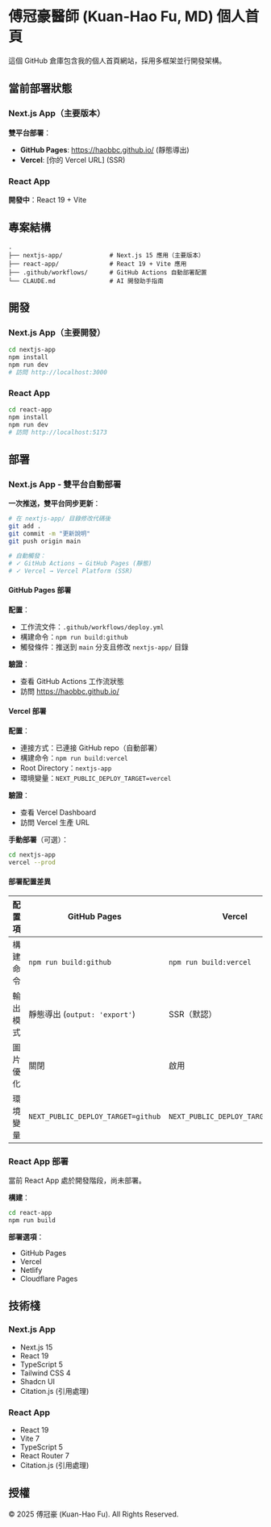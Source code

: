 # 傅冠豪醫師 (Kuan-Hao Fu, MD) 個人首頁

這個 GitHub 倉庫包含我的個人首頁網站，採用多框架並行開發架構。

## 當前部署狀態

### Next.js App（主要版本）

**雙平台部署**：
- **GitHub Pages**: https://haobbc.github.io/ (靜態導出)
- **Vercel**: [你的 Vercel URL] (SSR)

### React App

**開發中**：React 19 + Vite

## 專案結構

```
.
├── nextjs-app/             # Next.js 15 應用（主要版本）
├── react-app/              # React 19 + Vite 應用
├── .github/workflows/      # GitHub Actions 自動部署配置
└── CLAUDE.md               # AI 開發助手指南
```

## 開發

### Next.js App（主要開發）

```bash
cd nextjs-app
npm install
npm run dev
# 訪問 http://localhost:3000
```

### React App

```bash
cd react-app
npm install
npm run dev
# 訪問 http://localhost:5173
```

## 部署

### Next.js App - 雙平台自動部署

**一次推送，雙平台同步更新**：

```bash
# 在 nextjs-app/ 目錄修改代碼後
git add .
git commit -m "更新說明"
git push origin main

# 自動觸發：
# ✓ GitHub Actions → GitHub Pages (靜態)
# ✓ Vercel → Vercel Platform (SSR)
```

#### GitHub Pages 部署

**配置**：
- 工作流文件：`.github/workflows/deploy.yml`
- 構建命令：`npm run build:github`
- 觸發條件：推送到 `main` 分支且修改 `nextjs-app/` 目錄

**驗證**：
- 查看 GitHub Actions 工作流狀態
- 訪問 https://haobbc.github.io/

#### Vercel 部署

**配置**：
- 連接方式：已連接 GitHub repo（自動部署）
- 構建命令：`npm run build:vercel`
- Root Directory：`nextjs-app`
- 環境變量：`NEXT_PUBLIC_DEPLOY_TARGET=vercel`

**驗證**：
- 查看 Vercel Dashboard
- 訪問 Vercel 生產 URL

**手動部署**（可選）：
```bash
cd nextjs-app
vercel --prod
```

#### 部署配置差異

| 配置項 | GitHub Pages | Vercel |
|--------|--------------|--------|
| 構建命令 | `npm run build:github` | `npm run build:vercel` |
| 輸出模式 | 靜態導出 (`output: 'export'`) | SSR（默認） |
| 圖片優化 | 關閉 | 啟用 |
| 環境變量 | `NEXT_PUBLIC_DEPLOY_TARGET=github` | `NEXT_PUBLIC_DEPLOY_TARGET=vercel` |

### React App 部署

當前 React App 處於開發階段，尚未部署。

**構建**：
```bash
cd react-app
npm run build
```

**部署選項**：
- GitHub Pages
- Vercel
- Netlify
- Cloudflare Pages

## 技術棧

### Next.js App
- Next.js 15
- React 19
- TypeScript 5
- Tailwind CSS 4
- Shadcn UI
- Citation.js (引用處理)

### React App
- React 19
- Vite 7
- TypeScript 5
- React Router 7
- Citation.js (引用處理)

## 授權

© 2025 傅冠豪 (Kuan-Hao Fu). All Rights Reserved.
